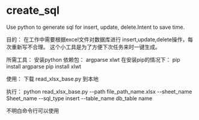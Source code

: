 # create_sql
Use python to generate sql for insert, update, delete.Intent to save time.

目的：
在工作中需要根据excel文件对数据库进行 insert,update,delete操作，每次重新写不合理。
这个小工具是为了方便下次任务来时一键生成。

所需工具：
安装python 
依赖包：
argparse
xlwt
在安装pip的情况下：
pip install argparse
pip install xlwt

使用：
下载 read_xlsx_base.py 到本地

执行：
python read_xlsx_base.py --path file_path_name.xlsx --sheet_name Sheet_name --sql_type insert --table_name db_table name

不明白命令行可以使用

